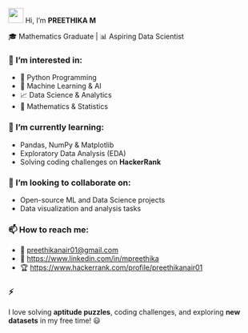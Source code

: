 <img src="https://media.giphy.com/media/hvRJCLFzcasrR4ia7z/giphy.gif" width="30px">  Hi, I’m **PREETHIKA M**


🎓 Mathematics Graduate | 📊 Aspiring Data Scientist  

### 👀 I’m interested in:
- 🐍 Python Programming  
- 🤖 Machine Learning & AI  
- 📈 Data Science & Analytics  
- 🔢 Mathematics & Statistics  

### 🌱 I’m currently learning:
- Pandas, NumPy & Matplotlib    
- Exploratory Data Analysis (EDA)  
- Solving coding challenges on **HackerRank**  

### 💞️ I’m looking to collaborate on:
- Open-source ML and Data Science projects   
- Data visualization and analysis tasks  

### 📫 How to reach me:
- 💌 preethikanair01@gmail.com  
- 💼 https://www.linkedin.com/in/mpreethika  
- 🏆 https://www.hackerrank.com/profile/preethikanair01 

### ⚡ 
I love solving **aptitude puzzles**, coding challenges, and exploring **new datasets** in my free time! 😃  

<!---
preethika1511/preethika1511 is a ✨ special ✨ repository because its `README.md` (this file) appears on your GitHub profile.
You can click the Preview link to take a look at your changes.
--->
